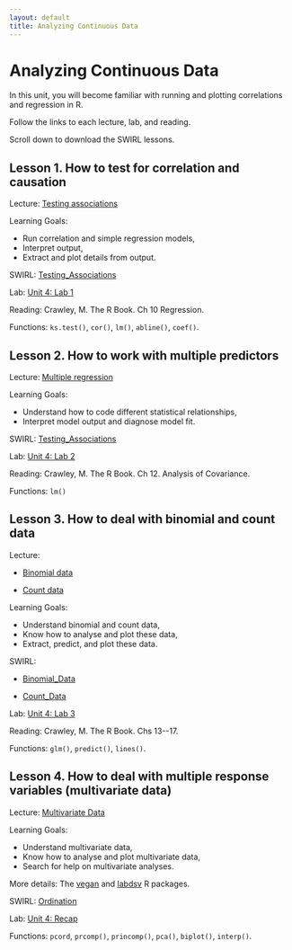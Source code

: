 ```yaml
---
layout: default
title: Analyzing Continuous Data
---
```


# Analyzing Continuous Data

In this unit, you will become familiar with running and plotting correlations and regression in R.

Follow the links to each lecture, lab, and reading.

Scroll down to download the SWIRL lessons.


## Lesson 1. How to test for correlation and causation

Lecture: [Testing associations](../unit4/testing-associations.html)

Learning Goals:
 - Run correlation and simple regression models,
 - Interpret output,
 - Extract and plot details from output.

SWIRL: [Testing_Associations](../unit4/swirl/Testing_Associations.html)

Lab: [Unit 4: Lab 1](../unit4/labs.html)

Reading: Crawley, M. The R Book. Ch 10 Regression.

Functions: `ks.test()`, `cor()`, `lm()`, `abline()`, `coef()`.


## Lesson 2. How to work with multiple predictors

Lecture: [Multiple regression](../unit4/multiple-regression.html)

Learning Goals:
 - Understand how to code different statistical relationships,
 - Interpret model output and diagnose model fit.

SWIRL: [Testing_Associations](../unit4/swirl/Testing_Associations.html)

Lab: [Unit 4: Lab 2](../unit4/labs.html)

Reading: Crawley, M. The R Book. Ch 12. Analysis of Covariance.

Functions: `lm()`


## Lesson 3. How to deal with binomial and count data

Lecture: 

 - [Binomial data](../unit4/binomial-data.html)
 
 - [Count data](../unit4/count-data.html)

Learning Goals:
 - Understand binomial and count data,
 - Know how to analyse and plot these data,
 - Extract, predict, and plot these data.

SWIRL: 

 - [Binomial_Data](../unit4/swirl/Binomial_Data.html)
 
 - [Count_Data](../unit4/swirl/Count_Data.html)
 
Lab: [Unit 4: Lab 3](../unit4/labs.html)

Reading: Crawley, M. The R Book. Chs 13--17.

Functions: `glm()`, `predict()`, `lines()`.


## Lesson 4. How to deal with multiple response variables (multivariate data)

Lecture: [Multivariate Data](../unit4/multivariate-data.html)

Learning Goals:
 - Understand multivariate data,
 - Know how to analyse and plot multivariate data,
 - Search for help on multivariate analyses.
 
More details: The [vegan](http://vegan.r-forge.r-project.org/) and [labdsv](http://ecology.msu.montana.edu/labdsv/R/labs/) R packages.

SWIRL: [Ordination](../unit4/swirl/Ordination.html)

Lab: [Unit 4: Recap](../unit4/labs.html)

Functions: `pcord`, `prcomp()`, `princomp()`, `pca()`, `biplot()`, `interp()`.
